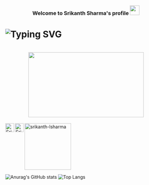 <h3 align="center">Welcome to Srikanth Sharma's profile <img src="https://media.giphy.com/media/hvRJCLFzcasrR4ia7z/giphy.gif" width="30" height="30" /></h3>

# ![Typing SVG](https://readme-typing-svg.herokuapp.com?font=Oswald&size=35&duration=4000&pause=100&color=be242b&background=000000000&center=true&width=1035&height=61&lines=Full+stack+Developer;UI%2FUX+Design+Enthusiast;Experienced+in+ReactJS+and+Redux)

# <div align="center"><img src="https://media.giphy.com/media/LPxpLjtJMTKk81PO6C/giphy.gif" width="360" height="203"></img></div>

<a href="https://www.instagram.com/server_host/" rel="nofollow">
  <img align="left" alt="Srikanth's Instagram" width="27px" src="https://raw.githubusercontent.com/hussainweb/hussainweb/main/icons/instagram.png" style="max-width: 100%;">
</a>

<a href="https://www.linkedin.com/in/srikanth-sharma-15602a119/" rel="nofollow">
  <img align="left" alt="Srikanth's LinkedIN" width="27px" src="https://upload.wikimedia.org/wikipedia/commons/thumb/8/81/LinkedIn_icon.svg/2048px-LinkedIn_icon.svg.png" style="max-width: 100%;">
</a>

<p align="left"> <img width="145px" src="https://komarev.com/ghpvc/?username=srikanth-lsharma&label=Profile%20views&color=229fee&style=flat" alt="srikanth-lsharma" /> </p>

![Anurag's GitHub stats](https://github-readme-stats.vercel.app/api?username=Srikanth-LSharma&line_height=20&show_icons=true) 
![Top Langs](https://github-readme-stats.vercel.app/api/top-langs/?username=srikanth-lsharma&layout=compact&card_width=295)
